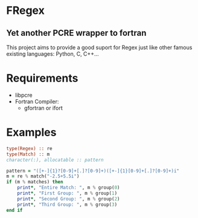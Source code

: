 # FRegex
## Yet another PCRE wrapper to fortran
This project aims to provide a good suport for Regex just like other 
famous existing languages: Python, C, C++...

# Requirements
- libpcre
- Fortran Compiler:
    - gfortran or ifort

# Examples

```fortran
type(Regex) :: re
type(Match) :: m
character(:), allocatable :: pattern

pattern = "([+-]{1}?[0-9]+[.]?[0-9]+)([+-]{1}[0-9]+[.]?[0-9]+)i"
m = re % match("-2.5+5.5i")
if (m % matches) then
    print*, "Entire Match: ", m % group(0)
    print*, "First Group: ", m % group(1)
    print*, "Second Group: ", m % group(2)
    print*, "Third Group: ", m % group(3)
end if
```
